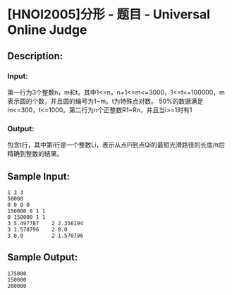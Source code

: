 # [HNOI2005]分形 - 题目 - Universal Online Judge

## Description: 



### Input: 

第一行为3个整数n，m和t。其中1<=n，n+1<=m<=3000，1<=t<=100000，m表示圆的个数，并且圆的编号为1~m。t为特殊点对数。 50%的数据满足m<=300，t<=1000。第二行为n个正整数R1~Rn，并且当i>=1时有1

### Output: 

包含t行，其中第i行是一个整数Li，表示从点Pi到点Qi的最短光滑路径的长度/π后精确到整数的结果。


## Sample Input: 
```
1 3 3                          
50000                         
0 0 0 0                       
150000 0 1 1
0 150000 1 1
3 5.497787 	  2 2.356194
3 1.570796 	  2 0.0
3 0.0         2 1.570796

```

## Sample Output: 
```
175000
150000
200000
```

